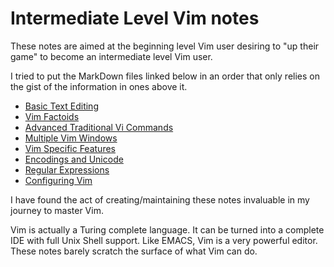 # Intermediate Level Vim notes
These notes are aimed at the beginning level Vim
user desiring to "up their game" to become
an intermediate level Vim user.

I tried to put the MarkDown files linked below in
an order that only relies on the gist of the
information in ones above it.

* [Basic Text Editing](basicTextEditing.md)
* [Vim Factoids](vimFactoids.md)
* [Advanced Traditional Vi Commands](advTradViCommands.md)
* [Multiple Vim Windows](multipleVimWindows.md)
* [Vim Specific Features](vimSpecificFeatures.md)
* [Encodings and Unicode](encodingsUnicode.md)
* [Regular Expressions](regExp.md)
* [Configuring Vim](vimrcConfigFile.md)

I have found the act of creating/maintaining these
notes invaluable in my journey to master Vim.

Vim is actually a Turing complete language.  It can be turned
into a complete IDE with full Unix Shell support.  Like EMACS,
Vim is a very powerful editor.  These notes barely scratch the
surface of what Vim can do.
